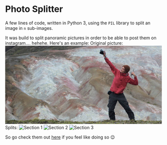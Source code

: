 # Photo Splitter

A few lines of code, written in Python 3, using the `PIL` library to split an image in `n` sub-images.

It was build to split panoramic pictures in order to be able to post them on instagram.... hehehe. Here's an example:
Original picture:
![Full Image](https://raw.githubusercontent.com/joseluishaddad/PyThings/master/photo_split/input/usain_jose.jpg "Full")
Splits:
![Section 1](https://raw.githubusercontent.com/joseluishaddad/PyThings/master/photo_split/output/img_0.jpg "Sec 1")
![Section 2](https://raw.githubusercontent.com/joseluishaddad/PyThings/master/photo_split/output/img_1.jpg "Sec 2")
![Section 3](https://raw.githubusercontent.com/joseluishaddad/PyThings/master/photo_split/output/img_2.jpg "Sec 3")

So go check them out [here](https://www.instagram.com/josehaddadc) if you feel like doing so :wink:
